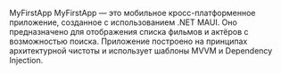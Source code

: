 MyFirstApp
MyFirstApp — это мобильное кросс-платформенное приложение, созданное с использованием .NET MAUI. Оно предназначено для отображения списка фильмов и актёров с возможностью поиска. Приложение построено на принципах архитектурной чистоты и использует шаблоны MVVM и Dependency Injection.
